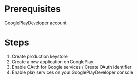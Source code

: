 # Prerequisites
GooglePlayDeveloper account 

# Steps 
1) Create production keystore 
2) Create a new application on GooglePlay 
3) Enable OAuth for Google services / Create OAuth identifier
4) Enable play services on your GooglePlayDeveloper console

